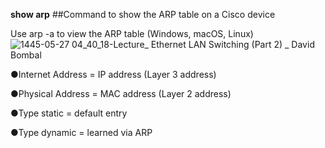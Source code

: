 
**show arp**
##Command to show the ARP table on a Cisco device

Use arp -a to view the ARP table (Windows, macOS, Linux)
![1445-05-27 04_40_18-Lecture_ Ethernet LAN Switching (Part 2) _ David Bombal](https://github.com/0xVoLk/CCNA-Note/assets/100092212/239a47e4-ab7d-4bdd-a664-b35114e818af)

●Internet Address = IP address (Layer 3 address)

●Physical Address = MAC address (Layer 2 address)

●Type static = default entry

●Type dynamic = learned via ARP
